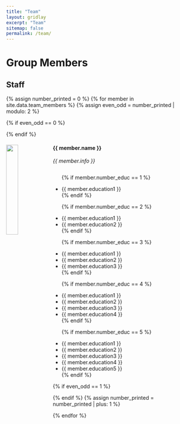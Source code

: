 ```yaml
---
title: "Team"
layout: gridlay
excerpt: "Team"
sitemap: false
permalink: /team/
---
```


# Group Members
## Staff
{% assign number_printed = 0 %}
{% for member in site.data.team_members %} 
{% assign even_odd = number_printed | modulo: 2 %}

{% if even_odd == 0 %}
<div class="row">
{% endif %}

<div class="col-sm-6 clearfix">
  <img src="{{ site.url }}{{ site.baseurl }}/images/teampic/{{ member.photo }}" class="img-responsive" width="25%" style="float: left" />
  <h4>{{ member.name }}</h4>
  <i>{{ member.info }}</i> 
  <ul style="overflow: hidden">

  {% if member.number_educ == 1 %}
  <li> {{ member.education1 }} </li>
  {% endif %}

  {% if member.number_educ == 2 %}
  <li> {{ member.education1 }} </li>
  <li> {{ member.education2 }} </li>
  {% endif %}

  {% if member.number_educ == 3 %}
  <li> {{ member.education1 }} </li>
  <li> {{ member.education2 }} </li>
  <li> {{ member.education3 }} </li>
  {% endif %}

  {% if member.number_educ == 4 %}
  <li> {{ member.education1 }} </li>
  <li> {{ member.education2 }} </li>
  <li> {{ member.education3 }} </li>
  <li> {{ member.education4 }} </li>
  {% endif %}

  {% if member.number_educ == 5 %}
  <li> {{ member.education1 }} </li>
  <li> {{ member.education2 }} </li>
  <li> {{ member.education3 }} </li>
  <li> {{ member.education4 }} </li>
  <li> {{ member.education5 }} </li>
  {% endif %}
  </ul>
</div>

{% if even_odd == 1 %}
</div>
{% endif %}
{% assign number_printed = number_printed | plus: 1 %}

{% endfor %}

[comment]: <> ({% assign even_odd = number_printed | modulo: 2 %})

[comment]: <> ({% if even_odd == 1 %})

[comment]: <> (</div>)

[comment]: <> ({% endif %})



[comment]: <> (## Master students)

[comment]: <> (## Alumni)

[comment]: <> (## Former visitors, BSc/ MSc students)